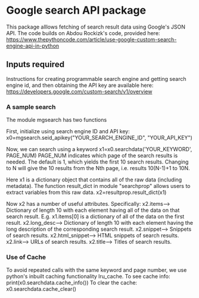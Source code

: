# Google search API package

This package alllows fetching of search result data using Google's JSON API. The code builds on Abdou Rockizk's code, provided here:
https://www.thepythoncode.com/article/use-google-custom-search-engine-api-in-python


## Inputs required

Instructions for creating programmable search engine and getting search engine id, and then obtaining the API key are available here:
https://developers.google.com/custom-search/v1/overview

### A sample search
The module mgsearch has two functions

First, initialize using search engine ID and API key:
x0=mgsearch.seid_apikey("YOUR_SEARCH_ENGINE_ID", "YOUR_API_KEY")

Now, we can search using a keyword
x1=x0.searchdata('YOUR_KEYWORD', PAGE_NUM)
PAGE_NUM indicates which page of the search results is needed. The default is 1, which yields the first 10 search results. Changing to N will give the 10 results from the Nth page, i.e. results 10(N-1)+1 to 10N. 

Here x1 is a dictionary object that contains all of the raw data (including metadata). The function result_dict in module "searchprop" allows users to extract variables from this raw data.
x2=resultprop.result_dict(x1)

Now x2 has a number of useful attributes. Specifically:
x2.items--> Dictionary of length 10 with each element having all of the data on that search result. E.g. x1.items[0] is a dictionary of all of the data on the first result.
x2.long_desc--> Dictionary of length 10 with each element having the long description of the corresponding search result.
x2.snippet--> Snippets of search results.
x2.html_snippet--> HTML snippets of search results.
x2.link--> URLs of search results.
x2.title--> Titles of search results.

### Use of Cache
To avoid repeated calls with the same keyword and page number, we use python's inbuilt caching functionality lru_cache. To see cache info:
print(x0.searchdata.cache_info())
To clear the cache:
x0.searchdata.cache_clear()


